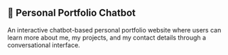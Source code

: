 ## 💬 Personal Portfolio Chatbot


An interactive chatbot-based personal portfolio website where users can learn more about me, my projects, and my contact details through a conversational interface.